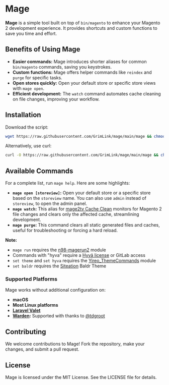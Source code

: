 # Mage

**Mage** is a simple tool built on top of `bin/magento` to enhance your Magento 2 development experience. It provides shortcuts and custom functions to save you time and effort.

## Benefits of Using Mage

* **Easier commands:** Mage introduces shorter aliases for common `bin/magento` commands, saving you keystrokes.
* **Custom functions:** Mage offers helper commands like `reindex` and `purge` for specific tasks.
* **Open stores quickly:** Open your default store or specific store views with `mage open`.
* **Efficient development:** The `watch` command automates cache cleaning on file changes, improving your workflow.

## Installation

Download the script:

```bash
wget https://raw.githubusercontent.com/GrimLink/mage/main/mage && chmod +x mage
```

Alternatively, use curl:

```bash
curl -O https://raw.githubusercontent.com/GrimLink/mage/main/mage && chmod +x mage
```

## Available Commands

For a complete list, run `mage help`. Here are some highlights:

* **`mage open [storeview]`:** Open your default store or a specific store based on the `storeview` name. You can also use `admin` instead of `storeview`, to open the admin panel.
* **`mage watch`:** This alias for [mage2tv Cache Clean] monitors for Magento 2 file changes and clears only the affected cache, streamlining development.
* **`mage purge`:** This command clears all static generated files and caches, useful for troubleshooting or forcing a hard reload.

**Note:**

* `mage run` requires the [n98-magerun2] module
* Commands with "hyva" require a [Hyvä license] or GitLab access
* `set theme` and `set hyva` requires the [Yireo_ThemeCommands] module
* `set baldr` requires the [Siteation] Baldr Theme

### Supported Platforms

Mage works without additional configuration on:

* **macOS**
* **Most Linux platforms**
* **[Laravel Valet]**
* **[Warden]:** Supported with thanks to [@tdgroot](https://github.com/tdgroot)

## Contributing

We welcome contributions to Mage! Fork the repository, make your changes, and submit a pull request.

## License

Mage is licensed under the MIT License. See the LICENSE file for details.

[n98-magerun2]: https://github.com/netz98/n98-magerun2
[Hyvä license]: https://www.hyva.io/hyva-themes-license.html
[Yireo_ThemeCommands]: https://github.com/yireo/Yireo_ThemeCommands
[mage2tv Cache Clean]: https://github.com/mage2tv/magento-cache-clean
[Laravel Valet]: https://laravel.com/docs/valet
[Warden]: https://github.com/wardenenv/warden
[Siteation]: https://siteation.dev/
